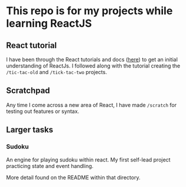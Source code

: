 # This repo is for my projects while learning ReactJS

## React tutorial

I have been through the React tutorials and docs ([here](https://reactjs.org/docs/getting-started.html)) to get an initial understanding of ReactJs. I followed along with the tutorial creating the `/tic-tac-old` and `/tick-tac-two` projects.

## Scratchpad

Any time I come across a new area of React, I have made `/scratch` for testing out features or syntax. 

## Larger tasks

### Sudoku

An engine for playing sudoku within react. My first self-lead project practicing state and event handling.

More detail found on the README within that directory.

